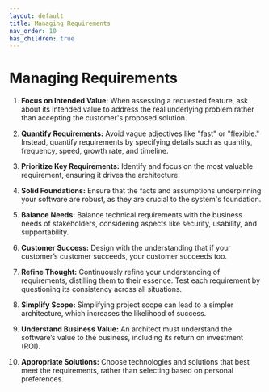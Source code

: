 ```yaml
---
layout: default
title: Managing Requirements
nav_order: 10
has_children: true
---
```

# Managing Requirements

1. **Focus on Intended Value:** When assessing a requested feature, ask about its intended value to address the real underlying problem rather than accepting the customer's proposed solution.

2. **Quantify Requirements:** Avoid vague adjectives like "fast" or "flexible." Instead, quantify requirements by specifying details such as quantity, frequency, speed, growth rate, and timeline.

3. **Prioritize Key Requirements:** Identify and focus on the most valuable requirement, ensuring it drives the architecture.

4. **Solid Foundations:** Ensure that the facts and assumptions underpinning your software are robust, as they are crucial to the system's foundation.

5. **Balance Needs:** Balance technical requirements with the business needs of stakeholders, considering aspects like security, usability, and supportability.

6. **Customer Success:** Design with the understanding that if your customer’s customer succeeds, your customer succeeds too.

7. **Refine Thought:** Continuously refine your understanding of requirements, distilling them to their essence. Test each requirement by questioning its consistency across all situations.

8. **Simplify Scope:** Simplifying project scope can lead to a simpler architecture, which increases the likelihood of success.

9. **Understand Business Value:** An architect must understand the software’s value to the business, including its return on investment (ROI).

10. **Appropriate Solutions:** Choose technologies and solutions that best meet the requirements, rather than selecting based on personal preferences.